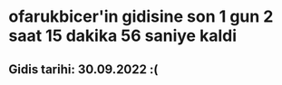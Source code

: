 # ofarukbicer'in gidisine son 1 gun 2 saat 15 dakika 56 saniye kaldi

## Gidis tarihi: 30.09.2022 :(